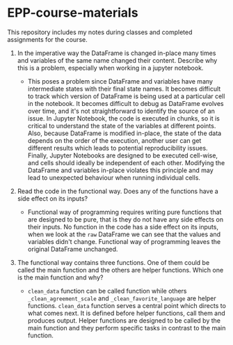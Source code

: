 # EPP-course-materials
This repository includes my notes during classes and completed assignments for the course.

1. In the imperative way the DataFrame is changed in-place many times and variables of the same name changed their content. Describe why this is a problem, especially when working in a jupyter notebook.

    - This poses a problem since DataFrame and variables have many intermediate states with their final state names. It becomes difficult to track which version of DataFrame is being used at a particular cell in the notebook.
    It becomes difficult to debug as DataFrame evolves over time, and it's not straightforward to identify the source of an issue. In Jupyter Notebook, the code is executed in chunks, so it is critical to understand the state of the variables at different points. Also, because DataFrame is modified in-place, the state of the data depends on the order of the execution, another user can get different results which leads to potential reproducibility issues. Finally, Jupyter Notebooks are designed to be executed cell-wise, and cells should ideally be independent of each other. Modifying the DataFrame and variables in-place violates this principle and may lead to unexpected behaviour when running individual cells.

2. Read the code in the functional way. Does any of the functions have a side effect on its inputs?

    - Functional way of programming requires writing pure functions that are designed to be pure, that is they do not have any side effects on their inputs. No function in the code has a side effect on its inputs, when we look at the `raw` DataFrame we can see that the values and variables didn't change. Functional way of programming leaves the original DataFrame unchanged.

3. The functional way contains three functions. One of them could be called the main function and the others are helper functions. Which one is the main function and why?

    - `clean_data` function can be called function while others `_clean_agreement_scale` and `_clean_favorite_language` are helper functions. `clean_data` function serves a central point which directs to what comes next. It is defined before helper functions, call them and produces output. Helper functions are designed to be called by the main function and they perform specific tasks in contrast to the main function.
